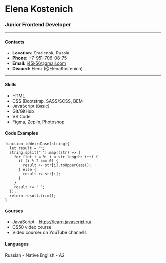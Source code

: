 # Elena Kostenich

### Junior Frontend Developer


***
#### Contacts
* __Location:__ Smolensk, Russia
* __Phone:__ +7-951-706-08-75
* __Email:__ j45k56@gmail.com
* __Discord:__ Elena (@ElenaKostenich)

***


#### Skills
* HTML
* CSS (Bootstrap, SASS/SCSS, BEM)
* JavaScript (Basic)
* Git/GitHub
* VS Code
* Figma, Zeplin, Photoshop

#### Code Examples
```
function toWeirdCase(string){
  let result = "";
  string.split(" ").map((str) => {
    for (let i = 0; i < str.length; i++) {
      if (i % 2 === 0) {
        result += str[i].toUpperCase();
      } else {
        result += str[i];
      }
    }
    result += " ";
  });
  return result.trim();
}
```

#### Courses
* JavaScript - https://learn.javascript.ru/
* CS50 video course
* Video courses on YouTube channels

#### Languages
Russian - Native
English - A2 
